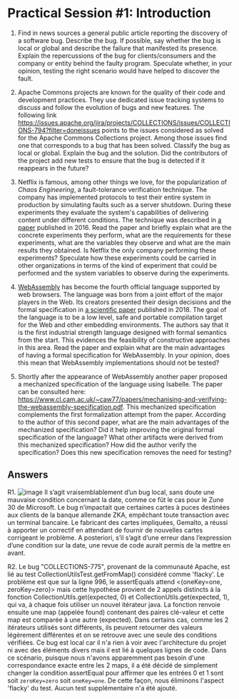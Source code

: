 # Practical Session #1: Introduction

1. Find in news sources a general public article reporting the discovery of a software bug. Describe the bug. If possible, say whether the bug is local or global and describe the failure that manifested its presence. Explain the repercussions of the bug for clients/consumers and the company or entity behind the faulty program. Speculate whether, in your opinion, testing the right scenario would have helped to discover the fault.

2. Apache Commons projects are known for the quality of their code and development practices. They use dedicated issue tracking systems to discuss and follow the evolution of bugs and new features. The following link https://issues.apache.org/jira/projects/COLLECTIONS/issues/COLLECTIONS-794?filter=doneissues points to the issues considered as solved for the Apache Commons Collections project. Among those issues find one that corresponds to a bug that has been solved. Classify the bug as local or global. Explain the bug and the solution. Did the contributors of the project add new tests to ensure that the bug is detected if it reappears in the future?

3. Netflix is famous, among other things we love, for the popularization of *Chaos Engineering*, a fault-tolerance verification technique. The company has implemented protocols to test their entire system in production by simulating faults such as a server shutdown. During these experiments they evaluate the system's capabilities of delivering content under different conditions. The technique was described in [a paper](https://arxiv.org/ftp/arxiv/papers/1702/1702.05843.pdf) published in 2016. Read the paper and briefly explain what are the concrete experiments they perform, what are the requirements for these experiments, what are the variables they observe and what are the main results they obtained. Is Netflix the only company performing these experiments? Speculate how these experiments could be carried in other organizations in terms of the kind of experiment that could be performed and the system variables to observe during the experiments.

4. [WebAssembly](https://webassembly.org/) has become the fourth official language supported by web browsers. The language was born from a joint effort of the major players in the Web. Its creators presented their design decisions and the formal specification in [a scientific paper](https://people.mpi-sws.org/~rossberg/papers/Haas,%20Rossberg,%20Schuff,%20Titzer,%20Gohman,%20Wagner,%20Zakai,%20Bastien,%20Holman%20-%20Bringing%20the%20Web%20up%20to%20Speed%20with%20WebAssembly.pdf) published in 2018. The goal of the language is to be a low level, safe and portable compilation target for the Web and other embedding environments. The authors say that it is the first industrial strength language designed with formal semantics from the start. This evidences the feasibility of constructive approaches in this area. Read the paper and explain what are the main advantages of having a formal specification for WebAssembly. In your opinion, does this mean that WebAssembly implementations should not be tested? 

5.  Shortly after the appearance of WebAssembly another paper proposed a mechanized specification of the language using Isabelle. The paper can be consulted here: https://www.cl.cam.ac.uk/~caw77/papers/mechanising-and-verifying-the-webassembly-specification.pdf. This mechanized specification complements the first formalization attempt from the paper. According to the author of this second paper, what are the main advantages of the mechanized specification? Did it help improving the original formal specification of the language? What other artifacts were derived from this mechanized specification? How did the author verify the specification? Does this new specification removes the need for testing?

## Answers

R1. ![image](https://user-images.githubusercontent.com/113097128/224296898-f03aca4a-8e52-42ec-b073-d66ebc0a4a72.png)
Il s’agit vraisemblablement d’un bug local, sans doute une mauvaise condition concernant la date, comme ce fût le cas pour le  Zune 30 de Microsoft. 
Le bug n’impactait que certaines cartes à puces destinées aux clients de la banque allemande ZKA, empêchant toute transaction avec un terminal bancaire.
Le fabricant des cartes impliquées, Gemalto, a réussi à apporter un correctif en attendant de fournir de nouvelles cartes corrigeant le problème.
A posteriori, s’il s’agit d’une erreur dans l’expression d’une condition sur la date, une revue de code aurait permis de la mettre en avant. 

R2. Le bug "COLLECTIONS-775", provenant de la communauté Apache, est lié au test CollectionUtilsTest.getFromMap() considéré comme 'flacky'.     Le problème est que sur la ligne 996, le assertEquals attend <{oneKey=one, zeroKey=zero}> mais cette hypothèse provient de 2 appels distincts à la fonction CollectionUtils.get(expected, 0) et CollectionUtils.get(expected, 1), qui va, à chaque fois utiliser un nouvel itérateur java. La fonction renvoie ensuite une map (appelée found) contenant des paires clé-valeur et cette map est comparée à une autre (expected). Dans certains cas, comme les 2 itérateurs utilisés sont différents, ils peuvent retourner des valeurs légèrement différentes et on se retrouve avec une seule des conditions vérifiées. Ce bug est local car il n'a rien à voir avec l'architecture du projet ni avec des éléments divers mais il est lié à quelques lignes de code. Dans ce scénario, puisque nous n'avons apparemment pas besoin d'une correspondance exacte entre les 2 maps, il a été décidé de simplement changer la condition assertEqual pour affirmer que les entrées 0 et 1 sont soit `zeroKey=zero` soit `oneKey=one`. De cette façon, nous éliminons l'aspect 'flacky' du test. 
Aucun test supplémentaire n'a été ajouté.
